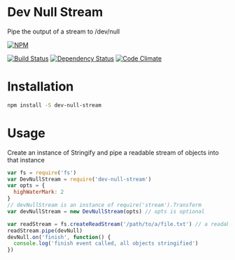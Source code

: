 # Dev Null Stream

Pipe the output of a stream to /dev/null

[![NPM](https://nodei.co/npm/dev-null-stream.png)](https://nodei.co/npm/dev-null-stream/)

[![Build Status](https://travis-ci.org/nisaacson/dev-null-stream.png)](https://travis-ci.org/nisaacson/dev-null-stream)
[![Dependency Status](https://david-dm.org/nisaacson/dev-null-stream/status.png)](https://david-dm.org/nisaacson/dev-null-stream)
[![Code Climate](https://codeclimate.com/github/nisaacson/dev-null-stream.png)](https://codeclimate.com/github/nisaacson/dev-null-stream)

# Installation
```bash
npm install -S dev-null-stream
```

# Usage

Create an instance of Stringify and pipe a readable stream of objects into that instance

```javascript
var fs = require('fs')
var DevNullStream = require('dev-null-stream')
var opts = {
  highWaterMark: 2
}
// devNullStream is an instance of require('stream').Transform
var devNullStream = new DevNullStream(opts) // opts is optional

var readStream = fs.createReadStream('/path/to/a/file.txt') // a readable stream of some sort
readStream.pipe(devNull)
devNull.on('finish', function() {
  console.log('finish event called, all objects stringified')
})
```




